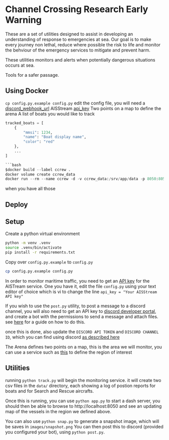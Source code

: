 # Channel Crossing Research Early Warning

These are a set of utilities designed to assist in developing an understanding of response to emergencies at sea.
Our goal is to make every journey non lethal, reduce where possible the risk to life and monitor the behviour of the emergency services to mitigate and prevent harm.

These utilities monitors and alerts when potentially dangerous situations occurs at sea.

Tools for a safer passage.

## Using Docker

`cp config.py.example config.py`
edit the config file,
you will need a
[discord_webhook_url](https://support.discord.com/hc/en-us/articles/228383668-Intro-to-Webhooks)
AISStream [api_key](https://aisstream.io/documentation)
Two points on a map to define the arena
A list of boats you would like to track

````python
tracked_boats = [
    {
        "mmsi": 1234,
        "name": "Boat display name",
        "color": "red"
    },
    ...
]

```bash
$docker build --label ccrew .
docker volume create ccrew_data
docker run --rm --name ccrew -d -v ccrew_data:/srv/app/data -p 8050:8050 ccrew
````

when you have all those

## Deploy

## Setup

Create a python virtual environment

```sh
python -m venv .venv
source .venv/bin/activate
pip install -r requirements.txt
```

Copy over `config.py.example` to `config.py`

```sh
cp config.py.example config.py
```

In order to monitor maritime traffic, you need to get an [API key](https://aisstream.io/) for the AISTream service.
One you have it, edit the file `config.py` using your text editor of choice which is vi to change the line `api_key = "Your AISStream API key"`

If you wish to use the `post.py` utility, to post a message to a discord channel, you will also need to get an API key to [discord developer portal](https://discord.com/developers/applications/), and create a bot with the permissions to send a message and attach files. see [here](https://realpython.com/how-to-make-a-discord-bot-python/) for a guide on how to do this.

once this is done, also update the `DISCORD API TOKEN` and `DISCORD CHANNEL ID`, which you can find using discord [as described here](https://support.discord.com/hc/en-us/articles/206346498-Where-can-I-find-my-User-Server-Message-ID#h_01HRSTXPS5FMK2A5SMVSX4JW4E)

The Arena defines two points on a map, this is the area we will monitor, you can use a service such as [this](https://www.latlong.net/) to define the region of interest

## Utilities

running `python track.py` will begin the monitoring service. it will create two csv files in the `data/` directory, each showing a log of postion reports for boats and for Search and Rescue aircrafts.

Once this is running, you can use `python app.py` to start a dash server, you should then be able to browse to http://localhost:8050 and see an updating map of the vessels in the region we defined above.

You can also use `python snap.py` to generate a snapshot image, which will be saves in `images/snapshot.png`
You can then post this to discord (provided you configured your bot), using `python post.py`.
